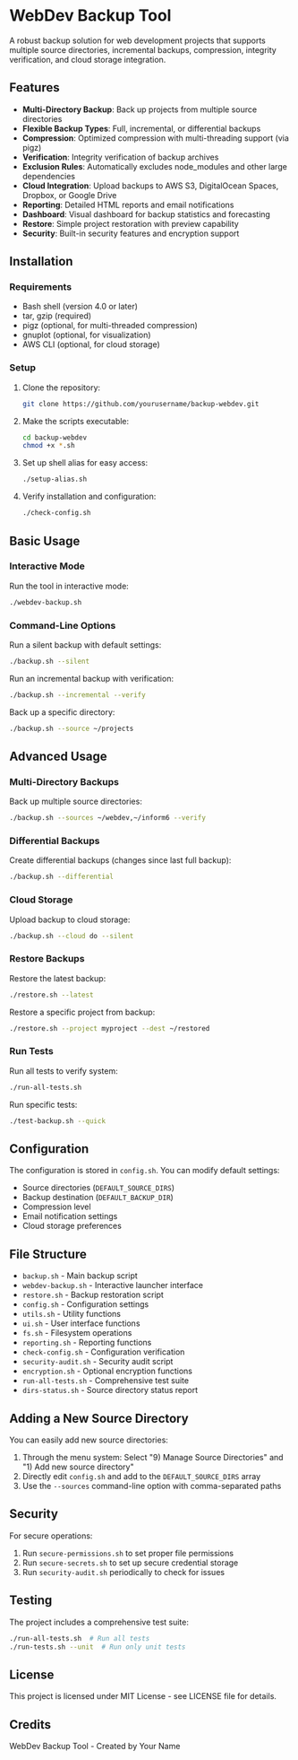 # WebDev Backup Tool

A robust backup solution for web development projects that supports multiple source directories, incremental backups, compression, integrity verification, and cloud storage integration.

## Features

- **Multi-Directory Backup**: Back up projects from multiple source directories
- **Flexible Backup Types**: Full, incremental, or differential backups
- **Compression**: Optimized compression with multi-threading support (via pigz)
- **Verification**: Integrity verification of backup archives
- **Exclusion Rules**: Automatically excludes node_modules and other large dependencies
- **Cloud Integration**: Upload backups to AWS S3, DigitalOcean Spaces, Dropbox, or Google Drive
- **Reporting**: Detailed HTML reports and email notifications
- **Dashboard**: Visual dashboard for backup statistics and forecasting
- **Restore**: Simple project restoration with preview capability
- **Security**: Built-in security features and encryption support

## Installation

### Requirements

- Bash shell (version 4.0 or later)
- tar, gzip (required)
- pigz (optional, for multi-threaded compression)
- gnuplot (optional, for visualization)
- AWS CLI (optional, for cloud storage)

### Setup

1. Clone the repository:

   ```bash
   git clone https://github.com/yourusername/backup-webdev.git
   ```

2. Make the scripts executable:

   ```bash
   cd backup-webdev
   chmod +x *.sh
   ```

3. Set up shell alias for easy access:

   ```bash
   ./setup-alias.sh
   ```

4. Verify installation and configuration:
   ```bash
   ./check-config.sh
   ```

## Basic Usage

### Interactive Mode

Run the tool in interactive mode:

```bash
./webdev-backup.sh
```

### Command-Line Options

Run a silent backup with default settings:

```bash
./backup.sh --silent
```

Run an incremental backup with verification:

```bash
./backup.sh --incremental --verify
```

Back up a specific directory:

```bash
./backup.sh --source ~/projects
```

## Advanced Usage

### Multi-Directory Backups

Back up multiple source directories:

```bash
./backup.sh --sources ~/webdev,~/inform6 --verify
```

### Differential Backups

Create differential backups (changes since last full backup):

```bash
./backup.sh --differential
```

### Cloud Storage

Upload backup to cloud storage:

```bash
./backup.sh --cloud do --silent
```

### Restore Backups

Restore the latest backup:

```bash
./restore.sh --latest
```

Restore a specific project from backup:

```bash
./restore.sh --project myproject --dest ~/restored
```

### Run Tests

Run all tests to verify system:

```bash
./run-all-tests.sh
```

Run specific tests:

```bash
./test-backup.sh --quick
```

## Configuration

The configuration is stored in `config.sh`. You can modify default settings:

- Source directories (`DEFAULT_SOURCE_DIRS`)
- Backup destination (`DEFAULT_BACKUP_DIR`)
- Compression level
- Email notification settings
- Cloud storage preferences

## File Structure

- `backup.sh` - Main backup script
- `webdev-backup.sh` - Interactive launcher interface
- `restore.sh` - Backup restoration script
- `config.sh` - Configuration settings
- `utils.sh` - Utility functions
- `ui.sh` - User interface functions
- `fs.sh` - Filesystem operations
- `reporting.sh` - Reporting functions
- `check-config.sh` - Configuration verification
- `security-audit.sh` - Security audit script
- `encryption.sh` - Optional encryption functions
- `run-all-tests.sh` - Comprehensive test suite
- `dirs-status.sh` - Source directory status report

## Adding a New Source Directory

You can easily add new source directories:

1. Through the menu system: Select "9) Manage Source Directories" and "1) Add new source directory"
2. Directly edit `config.sh` and add to the `DEFAULT_SOURCE_DIRS` array
3. Use the `--sources` command-line option with comma-separated paths

## Security

For secure operations:

1. Run `secure-permissions.sh` to set proper file permissions
2. Run `secure-secrets.sh` to set up secure credential storage
3. Run `security-audit.sh` periodically to check for issues

## Testing

The project includes a comprehensive test suite:

```bash
./run-all-tests.sh  # Run all tests
./run-tests.sh --unit  # Run only unit tests
```

## License

This project is licensed under MIT License - see LICENSE file for details.

## Credits

WebDev Backup Tool - Created by Your Name
